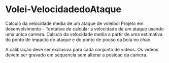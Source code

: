 # Volei-VelocidadedoAtaque
Calculo da velocidade media de um ataque de voleibol
Projeto em desenvolvimento - Tentativa de calcular a velocidade de um ataque usando uma unica camera.
Calculo da velocidade media a partir de uma estimativa do ponto de impacto do ataque e do ponto de pouso da bola no chao.

A calibração deve ser exclusiva para cada conjunto de videos. Os videos devem ser gravado em sequencia sem alterar a posicao da camera.
